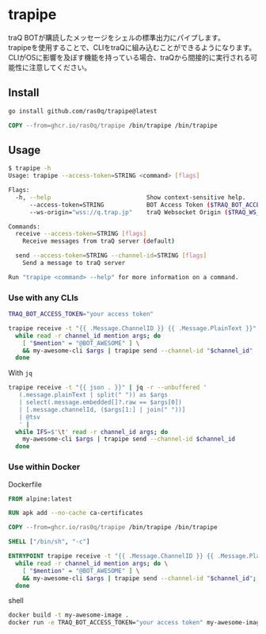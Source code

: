 # trapipe

traQ BOTが購読したメッセージをシェルの標準出力にパイプします。\
trapipeを使用することで、CLIをtraQに組み込むことができるようになります。\
CLIがOSに影響を及ぼす機能を持っている場合、traQから間接的に実行される可能性に注意してください。

## Install

```bash
go install github.com/ras0q/trapipe@latest
```

```dockerfile
COPY --from=ghcr.io/ras0q/trapipe /bin/trapipe /bin/trapipe
```

## Usage

```bash
$ trapipe -h
Usage: trapipe --access-token=STRING <command> [flags]

Flags:
  -h, --help                           Show context-sensitive help.
      --access-token=STRING            BOT Access Token ($TRAQ_BOT_ACCESS_TOKEN)
      --ws-origin="wss://q.trap.jp"    traQ Websocket Origin ($TRAQ_WS_ORIGIN)

Commands:
  receive --access-token=STRING [flags]
    Receive messages from traQ server (default)

  send --access-token=STRING --channel-id=STRING [flags]
    Send a message to traQ server

Run "trapipe <command> --help" for more information on a command.
```

### Use with any CLIs

```bash
TRAQ_BOT_ACCESS_TOKEN="your access token"

trapipe receive -t "{{ .Message.ChannelID }} {{ .Message.PlainText }}" |
  while read -r channel_id mention args; do
    [ "$mention" = "@BOT_AWESOME" ] \
    && my-awesome-cli $args | trapipe send --channel-id "$channel_id"
  done
```

With `jq`

```bash
trapipe receive -t "{{ json . }}" | jq -r --unbuffered '
   (.message.plainText | split(" ")) as $args
   | select(.message.embedded[]?.raw == $args[0])
   | [.message.channelId, ($args[1:] | join(" "))]
   | @tsv
   ' |
  while IFS=$'\t' read -r channel_id args; do
    my-awesome-cli $args | trapipe send --channel-id $channel_id
  done
```

### Use within Docker

Dockerfile

```dockerfile
FROM alpine:latest

RUN apk add --no-cache ca-certificates

COPY --from=ghcr.io/ras0q/trapipe /bin/trapipe /bin/trapipe

SHELL ["/bin/sh", "-c"]

ENTRYPOINT trapipe receive -t "{{ .Message.ChannelID }} {{ .Message.PlainText }}" | \
  while read -r channel_id mention args; do \
    [ "$mention" = "@BOT_AWESOME" ] \
    && my-awesome-cli $args | trapipe send --channel-id "$channel_id"; \
  done
```

shell

```bash
docker build -t my-awesome-image .
docker run -e TRAQ_BOT_ACCESS_TOKEN="your access token" my-awesome-image
```
